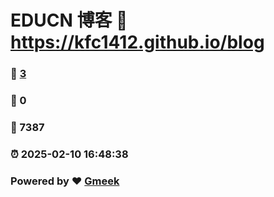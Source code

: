 # EDUCN 博客 :link: https://kfc1412.github.io/blog 
### :page_facing_up: [3](https://kfc1412.github.io/blog/tag.html) 
### :speech_balloon: 0 
### :hibiscus: 7387 
### :alarm_clock: 2025-02-10 16:48:38 
### Powered by :heart: [Gmeek](https://github.com/Meekdai/Gmeek)
